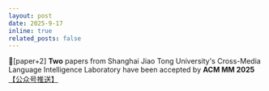 ```yaml
---
layout: post
date: 2025-9-17
inline: true
related_posts: false
---
```


📃[paper+2] **Two** papers from Shanghai Jiao Tong University's Cross-Media Language Intelligence Laboratory have been accepted by **ACM MM 2025** <a href="https://mp.weixin.qq.com/s/dpiGaBvzHOEM9luNkbEi-Q"> 【公众号推送】</a>
